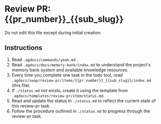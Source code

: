 # Review PR: {{pr_number}}_{{sub_slug}}

Do not edit this file except during initial creation.

## Instructions

1. Read `.agdocs/commands/yeah.md` .
2. Read `.agdocs/docs/memory-bank/index.md` to understand the project's memory bank system and available knowledge resources.
3. Every time you complete one task in the todo tool, read `.agdocs/swap/review-pr/items/{{pr_number}}_{{sub_slug}}/index.md` (this file).
4. If `./status.md` not exists, create it using the template from `.agdocs/templates/review-pr/item/status.md`.
5. Read and update the status in `./status.md` to reflect the current state of this review-pr task.
6. Follow the procedure outlined in `./status.md` to progress through the review-pr task.
